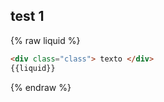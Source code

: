## test 1
{% raw  liquid %}
```html
<div class="class"> texto </div>
{{liquid}}
```
{% endraw %}
 



